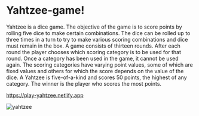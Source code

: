 # Yahtzee-game!

Yahtzee is a dice game. The objective of the game is to score points by rolling five dice to make certain combinations. The dice can be rolled up to three times in a turn to try to make various scoring combinations and dice must remain in the box. A game consists of thirteen rounds. After each round the player chooses which scoring category is to be used for that round. Once a category has been used in the game, it cannot be used again. The scoring categories have varying point values, some of which are fixed values and others for which the score depends on the value of the dice. A Yahtzee is five-of-a-kind and scores 50 points, the highest of any category. The winner is the player who scores the most points.
 
 https://play-yahtzee.netlify.app
 
![yahtzee](https://user-images.githubusercontent.com/90619014/177164571-8565b574-0410-4045-93ca-db9835308822.png)

